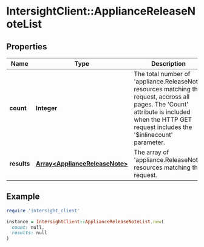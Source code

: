# IntersightClient::ApplianceReleaseNoteList

## Properties

| Name | Type | Description | Notes |
| ---- | ---- | ----------- | ----- |
| **count** | **Integer** | The total number of &#39;appliance.ReleaseNote&#39; resources matching the request, accross all pages. The &#39;Count&#39; attribute is included when the HTTP GET request includes the &#39;$inlinecount&#39; parameter. | [optional] |
| **results** | [**Array&lt;ApplianceReleaseNote&gt;**](ApplianceReleaseNote.md) | The array of &#39;appliance.ReleaseNote&#39; resources matching the request. | [optional] |

## Example

```ruby
require 'intersight_client'

instance = IntersightClient::ApplianceReleaseNoteList.new(
  count: null,
  results: null
)
```

